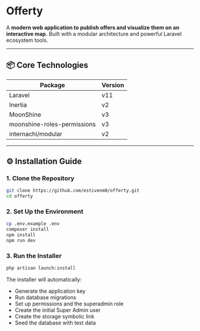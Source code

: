 # Offerty

A **modern web application to publish offers and visualize them on an interactive map.** Built with a modular architecture and powerful Laravel ecosystem tools.

---

## 📦 **Core Technologies**

| Package                     | Version |
| --------------------------- | ------- |
| Laravel                     | v11     |
| Inertia                     | v2      |
| MoonShine                   | v3      |
| moonshine-roles-permissions | v3      |
| internachi/modular          | v2      |

---

## ⚙️ **Installation Guide**

### 1. Clone the Repository

```bash
git clone https://github.com/estivenm0/offerty.git
cd offerty
```

### 2. Set Up the Environment

```bash
cp .env.example .env
composer install
npm install
npm run dev
```

### 3. Run the Installer

```bash
php artisan launch:install
```
The installer will automatically:

- Generate the application key
- Run database migrations
- Set up permissions and the superadmin role
- Create the initial Super Admin user
- Create the storage symbolic link
- Seed the database with test data


